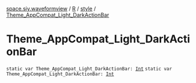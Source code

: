[space.siy.waveformview](../../index.md) / [R](../index.md) / [style](index.md) / [Theme_AppCompat_Light_DarkActionBar](./-theme_-app-compat_-light_-dark-action-bar.md)

# Theme_AppCompat_Light_DarkActionBar

`static var Theme_AppCompat_Light_DarkActionBar: `[`Int`](https://kotlinlang.org/api/latest/jvm/stdlib/kotlin/-int/index.html)
`static var Theme_AppCompat_Light_DarkActionBar: `[`Int`](https://kotlinlang.org/api/latest/jvm/stdlib/kotlin/-int/index.html)